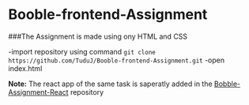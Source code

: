 # Booble-frontend-Assignment

###The Assignment is made using ony HTML and CSS

-import repository using command `git clone https://github.com/TuduJ/Booble-frontend-Assignment.git`
-open index.html



**Note:**
The react app of the same task is saperatly added in the 
[Bobble-Assignment-React](https://github.com/TuduJ/Bobble-Assignment-React/) repository
